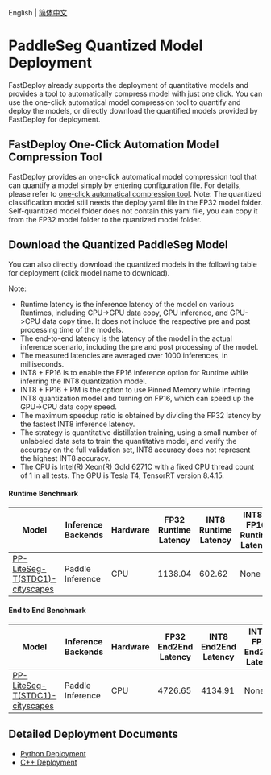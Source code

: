 English | [简体中文](README_CN.md)
# PaddleSeg Quantized Model Deployment
FastDeploy already supports the deployment of quantitative models and provides a tool to automatically compress model with just one click.
You can use the one-click automatical model compression tool to quantify and deploy the models, or directly download the quantified models provided by FastDeploy for deployment.

## FastDeploy One-Click Automation Model Compression Tool
FastDeploy provides an one-click automatical model compression tool that can quantify a model simply by entering configuration file. 
For details, please refer to [one-click automatical compression tool](../../../../../tools/common_tools/auto_compression/).
Note: The quantized classification model still needs the deploy.yaml file in the FP32 model folder. Self-quantized model folder does not contain this yaml file, you can copy it from the FP32 model folder to the quantized model folder.

## Download the Quantized PaddleSeg Model
You can also directly download the quantized models in the following table for deployment (click model name to download).

Note:
- Runtime latency is the inference latency of the model on various Runtimes, including CPU->GPU data copy, GPU inference, and GPU->CPU data copy time. It does not include the respective pre and post processing time of the models.
- The end-to-end latency is the latency of the model in the actual inference scenario, including the pre and post processing of the model.
- The measured latencies are averaged over 1000 inferences, in milliseconds.
- INT8 + FP16 is to enable the FP16 inference option for Runtime while inferring the INT8 quantization model.
- INT8 + FP16 + PM is the option to use Pinned Memory while inferring INT8 quantization model and turning on FP16, which can speed up the GPU->CPU data copy speed.
- The maximum speedup ratio is obtained by dividing the FP32 latency by the fastest INT8 inference latency.
- The strategy is quantitative distillation training, using a small number of unlabeled data sets to train the quantitative model, and verify the accuracy on the full validation set, INT8 accuracy does not represent the highest INT8 accuracy.
- The CPU is Intel(R) Xeon(R) Gold 6271C with a fixed CPU thread count of 1 in all tests. The GPU is Tesla T4, TensorRT version 8.4.15.

#### Runtime Benchmark
| Model                 |Inference Backends            | Hardware    | FP32 Runtime Latency   | INT8 Runtime Latency | INT8 + FP16 Runtime Latency  | INT8+FP16+PM Runtime Latency  |  Max Speedup    | FP32 mIoU | INT8 mIoU |  Method   |
| ------------------- | -----------------|-----------|  --------     |--------      |--------      | --------- |-------- |----- |----- |----- |
| [PP-LiteSeg-T(STDC1)-cityscapes](https://bj.bcebos.com/paddlehub/fastdeploy/PP_LiteSeg_T_STDC1_cityscapes_without_argmax_infer_QAT_new.tar)  | Paddle Inference |    CPU    |     1138.04|   602.62 |None|None     |      1.89      |77.37 | 71.62 |Quantaware Distillation Training |

#### End to End Benchmark
| Model                 |Inference Backends             | Hardware    | FP32 End2End Latency   | INT8 End2End Latency | INT8 + FP16 End2End Latency  | INT8+FP16+PM End2End Latency  | Max Speedup   | FP32 mIoU | INT8 mIoU |   Method  |
| ------------------- | -----------------|-----------|  --------     |--------      |--------      | --------- |-------- |----- |----- |----- |
| [PP-LiteSeg-T(STDC1)-cityscapes](https://bj.bcebos.com/paddlehub/fastdeploy/PP_LiteSeg_T_STDC1_cityscapes_without_argmax_infer_QAT_new.tar)  | Paddle Inference |    CPU    |     4726.65|   4134.91|None|None     |      1.14      |77.37 | 71.62 |Quantaware Distillation Training|

## Detailed Deployment Documents

- [Python Deployment](python)
- [C++ Deployment](cpp)
